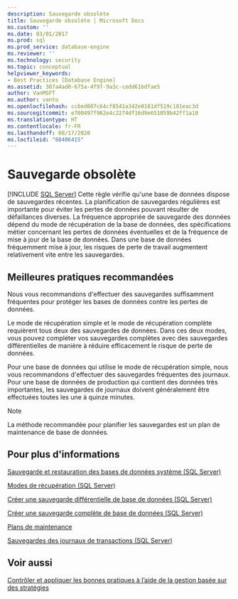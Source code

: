 ```yaml
---
description: Sauvegarde obsolète
title: Sauvegarde obsolète | Microsoft Docs
ms.custom: ''
ms.date: 03/01/2017
ms.prod: sql
ms.prod_service: database-engine
ms.reviewer: ''
ms.technology: security
ms.topic: conceptual
helpviewer_keywords:
- Best Practices [Database Engine]
ms.assetid: 307a4ad0-675a-4f97-9a3c-cedd61bdfae5
author: VanMSFT
ms.author: vanto
ms.openlocfilehash: cc6ed007c64cf8541a342e0181df519c181eac3d
ms.sourcegitcommit: e700497f962e4c2274df16d9e651059b42ff1a10
ms.translationtype: HT
ms.contentlocale: fr-FR
ms.lasthandoff: 08/17/2020
ms.locfileid: "88406415"
---
```

# <a name="outdated-backup"></a>Sauvegarde obsolète
 [!INCLUDE [SQL Server](../../includes/applies-to-version/sqlserver.md)]
  Cette règle vérifie qu'une base de données dispose de sauvegardes récentes. La planification de sauvegardes régulières est importante pour éviter les pertes de données pouvant résulter de défaillances diverses. La fréquence appropriée de sauvegarde des données dépend du mode de récupération de la base de données, des spécifications métier concernant les pertes de données éventuelles et de la fréquence de mise à jour de la base de données. Dans une base de données fréquemment mise à jour, les risques de perte de travail augmentent relativement vite entre les sauvegardes.  
  
## <a name="best-practices-recommendations"></a>Meilleures pratiques recommandées  
 Nous vous recommandons d'effectuer des sauvegardes suffisamment fréquentes pour protéger les bases de données contre les pertes de données.  
  
 Le mode de récupération simple et le mode de récupération complète requièrent tous deux des sauvegardes de données. Dans ces deux modes, vous pouvez compléter vos sauvegardes complètes avec des sauvegardes différentielles de manière à réduire efficacement le risque de perte de données.  
  
 Pour une base de données qui utilise le mode de récupération simple, nous vous recommandons d'effectuer des sauvegardes fréquentes des journaux. Pour une base de données de production qui contient des données très importantes, les sauvegardes de journaux doivent généralement être effectuées toutes les une à quinze minutes.  
  
> [!NOTE]  
>  La méthode recommandée pour planifier les sauvegardes est un plan de maintenance de base de données.  
  
## <a name="for-more-information"></a>Pour plus d'informations  
 [Sauvegarde et restauration des bases de données système &#40;SQL Server&#41;](../../relational-databases/backup-restore/back-up-and-restore-of-system-databases-sql-server.md)  
  
 [Modes de récupération &#40;SQL Server&#41;](../../relational-databases/backup-restore/recovery-models-sql-server.md)  
  
 [Créer une sauvegarde différentielle de base de données &#40;SQL Server&#41;](../../relational-databases/backup-restore/create-a-differential-database-backup-sql-server.md)  
  
 [Créer une sauvegarde complète de base de données &#40;SQL Server&#41;](../../relational-databases/backup-restore/create-a-full-database-backup-sql-server.md)  
  
 [Plans de maintenance](../../relational-databases/maintenance-plans/maintenance-plans.md)  
  
 [Sauvegardes des journaux de transactions &#40;SQL Server&#41;](../../relational-databases/backup-restore/transaction-log-backups-sql-server.md)  
  
## <a name="see-also"></a>Voir aussi  
 [Contrôler et appliquer les bonnes pratiques à l’aide de la gestion basée sur des stratégies](../../relational-databases/policy-based-management/monitor-and-enforce-best-practices-by-using-policy-based-management.md)  
  
  
